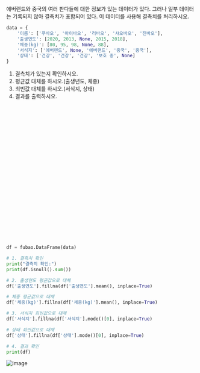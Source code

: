 에버랜드와 중국의 여러 판다들에 대한 정보가 있는 데이터가 있다.
그러나 일부 데이터는 기록되지 않아 결측치가 포함되어 있다.
이 데이터를 사용해 결측치를 처리하시오.

```python
data = {
    '이름': ['푸바오', '아이바오', '러바오', '샤오바오', '진바오'],
    '출생연도': [2020, 2013, None, 2015, 2018],
    '체중(kg)': [80, 95, 98, None, 88],
    '서식지': ['에버랜드', None, '에버랜드', '중국', '중국'],
    '상태': ['건강', '건강', '건강', '보호 중', None]
}
```
1. 결측치가 있는지 확인하시오.
2. 평균값 대체를 하시오.(출생년도, 체중)
3. 최빈값 대체를 하시오.(서식지, 상태)
4. 결과를 출력하시오.

<br><br><br><br><br><br><br><br><br><br><br><br><br><br><br><br><br><br><br><br><br>

```python
df = fubao.DataFrame(data)

# 1. 결측치 확인
print("결측치 확인:")
print(df.isnull().sum())

# 2. 출생연도 평균값으로 대체
df['출생연도'].fillna(df['출생연도'].mean(), inplace=True)

# 체중 평균값으로 대체
df['체중(kg)'].fillna(df['체중(kg)'].mean(), inplace=True)

# 3. 서식지 최빈값으로 대체
df['서식지'].fillna(df['서식지'].mode()[0], inplace=True)

# 상태 최빈값으로 대체
df['상태'].fillna(df['상태'].mode()[0], inplace=True)

# 4. 결과 확인
print(df)

```
![image](https://github.com/user-attachments/assets/57ba468f-db67-4d1a-9aef-c62841bd9c19)

